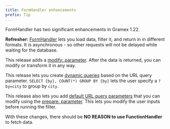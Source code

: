 ```yaml
---
title: FormHandler enhancements
prefix: Tip
...
```


FormHandler has two significant enhancements in Gramex 1.22.

**Refresher:** [FormHandler](../formhandler/) lets you load data, filter it, and return in in different formats. It is asynchronous - so other requests will not be delayed while waiting for the database.

This release adds a [modify: parameter](../formhandler/#formhandler-modify). After the data is returned, you can modify or transform it in any way.

This release lets you create [dynamic queries](../formhandler/#formhandler-query) based on the URL query parameter. `SELECT {by}, COUNT(*) GROUP BY {by}` lets the user specify a `?by=city` to group by `city`.

This release also lets you add [default URL query parameters](../formhandler/#formhandler-defaults) that you can modify using the [prepare: parameter](../formhandler/#formhandler-prepare). This lets you modify the user inputs before running the filter.

With these changes, there should be **NO REASON to use FunctionHandler** to fetch data.
